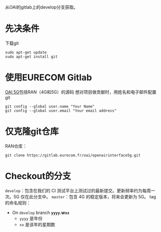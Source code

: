 从OAI的gitlab上的develop分支获取。
# 先决条件
下载git
```shell
sudo apt-get update
sudo apt-get install git
```
# 使用EURECOM Gitlab
[OAI 5G](https://gitlab.eurecom.fr/oai/openairinterface5g.git)包括RAN（4G和5G）的源码
想对项目做贡献时，用姓名和电子邮件配置git
```shell
git config --global user.name "Your Name"
git config --global user.email "Your email address"
```
# 仅克隆git仓库
RAN仓库：
```shell
git clone https://gitlab.eurecom.fr/oai/openairinterface5g.git
```
# Checkout的分支
`develop`：包含在我们的 CI 测试平台上测试过的最新提交。更新频率约为每周一次。5G 仅在此分支中。
`master`：包含 4G 的稳定版本，将来会更新为 5G。
tag的命名规则：
- On `develop` branch **`yyyy`.w`xx`**
  * `yyyy` 是年份
  * `xx` 是该年的星期数
